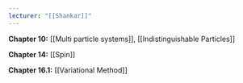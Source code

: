 ```yaml
---
lecturer: "[[Shankar]]"
---
```

**Chapter 10:** [[Multi particle systems]], [[Indistinguishable Particles]]

**Chapter 14:** [[Spin]]

**Chapter 16.1:** [[Variational Method]]
